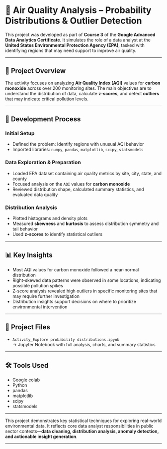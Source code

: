 # 🌿 Air Quality Analysis – Probability Distributions & Outlier Detection

This project was developed as part of **Course 3** of the **Google Advanced Data Analytics Certificate**. It simulates the role of a data analyst at the **United States Environmental Protection Agency (EPA)**, tasked with identifying regions that may need support to improve air quality.

---

## 📌 Project Overview

The activity focuses on analyzing **Air Quality Index (AQI)** values for **carbon monoxide** across over 200 monitoring sites. The main objectives are to understand the distribution of data, calculate **z-scores**, and detect **outliers** that may indicate critical pollution levels.

---

## 🧪 Development Process

### Initial Setup
- Defined the problem: Identify regions with unusual AQI behavior  
- Imported libraries: `numpy`, `pandas`, `matplotlib`, `scipy`, `statsmodels`  

### Data Exploration & Preparation
- Loaded EPA dataset containing air quality metrics by site, city, state, and county  
- Focused analysis on the `AQI` values for **carbon monoxide**  
- Reviewed distribution shape, calculated summary statistics, and evaluated data quality  

### Distribution Analysis
- Plotted histograms and density plots  
- Measured **skewness** and **kurtosis** to assess distribution symmetry and tail behavior  
- Used **z-scores** to identify statistical outliers  

---

## 📊 Key Insights

- Most AQI values for carbon monoxide followed a near-normal distribution  
- Right-skewed data patterns were observed in some locations, indicating possible pollution spikes  
- Z-score analysis revealed high outliers in specific monitoring sites that may require further investigation  
- Distribution insights support decisions on where to prioritize environmental intervention  

---

## 📁 Project Files

- `Activity_Explore probability distributions.ipynb`  
  → Jupyter Notebook with full analysis, charts, and summary statistics  

---

## 🛠 Tools Used

- Google colab
- Python  
- pandas  
- matplotlib  
- scipy  
- statsmodels  

---

This project demonstrates key statistical techniques for exploring real-world environmental data. It reflects core data analyst responsibilities in public sector contexts—**data cleaning, distribution analysis, anomaly detection, and actionable insight generation**.

---
